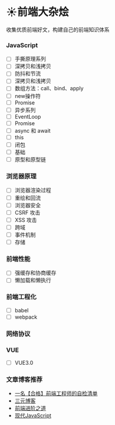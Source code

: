 # ☀前端大杂烩
收集优质前端好文，构建自己的前端知识体系

### JavaScript

 - [ ]  手撕原理系列
   - [ ]  深拷贝和浅拷贝
   - [ ]  防抖和节流
   - [ ]  深拷贝和浅拷贝
   - [ ]  数组方法：call、bind、apply
   - [ ]  new操作符
   - [ ]  Promise
 - [ ]  异步系列
   - [ ]  EventLoop
   - [ ]  Promise
   - [ ]  async 和 await
 - [ ]  this
 - [ ]  闭包
 - [ ]  基础
 - [ ]  原型和原型链

### 浏览器原理

 - [ ]  浏览器渲染过程
 - [ ]  重绘和回流
 - [ ]  浏览器安全
   - [ ]  CSRF 攻击
   - [ ]  XSS 攻击
 - [ ]  跨域
 - [ ]  事件机制
 - [ ]  存储

### 前端性能

 - [ ]  强缓存和协商缓存
 - [ ]  懒加载和懒执行

### 前端工程化

 - [ ]  babel
 - [ ]  webpack
 
### 网络协议

### VUE
 - [ ]  VUE3.0

### 文章博客推荐
 - [一名【合格】前端工程师的自检清单](https://juejin.cn/post/6844903830887366670#heading-17)
 - [三元博客](https://blog-9g8lgnuke4603ff9-1257988864.tcloudbaseapp.com/)
 - [前端进阶之道](https://yuchengkai.cn/docs/frontend/)
 - [现代JavaScript](https://zh.javascript.info/)
